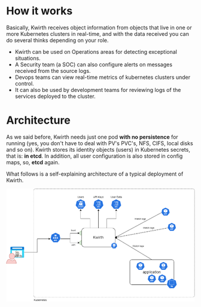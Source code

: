 # How it works
Basically, Kwirth receives object information from objects that live in one or more Kubernetes clusters in real-time, and with the data received you can do several thinks depending on your role.

  - Kwirth can be used on Operations areas for detecting exceptional situations.
  - A Security team (a SOC) can also configure alerts on messages received from the source logs.
  - Devops teams can view real-time metrics of kubernetes clusters under control.
  - It can also be used by development teams for reviewing logs of the services deployed to the cluster.

# Architecture
As we said before, Kwirth needs just one pod **with no persistence** for running (yes, you don't have to deal with PV's PVC's, NFS, CIFS, local disks and so on). Kwirth stores its identity objects (users) in Kubernetes secrets, that is: **in etcd**. In addition, all user configuration is also stored in config maps, so, **etcd** again.

What follows is a self-explaining architecture of a typical deployment of Kwirth.

![Kwirth architecture](./_media/kwirth-kwirth-arch.png)
